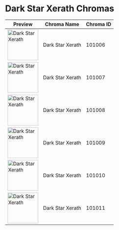 # Dark Star Xerath Chromas

| Preview | Chroma Name | Chroma ID |
|---|---|---|
| <img src='https://raw.communitydragon.org/latest/plugins/rcp-be-lol-game-data/global/default/v1/champion-chroma-images/101/101006.png' alt='Dark Star Xerath' width='100'> | Dark Star Xerath | 101006 |
| <img src='https://raw.communitydragon.org/latest/plugins/rcp-be-lol-game-data/global/default/v1/champion-chroma-images/101/101007.png' alt='Dark Star Xerath' width='100'> | Dark Star Xerath | 101007 |
| <img src='https://raw.communitydragon.org/latest/plugins/rcp-be-lol-game-data/global/default/v1/champion-chroma-images/101/101008.png' alt='Dark Star Xerath' width='100'> | Dark Star Xerath | 101008 |
| <img src='https://raw.communitydragon.org/latest/plugins/rcp-be-lol-game-data/global/default/v1/champion-chroma-images/101/101009.png' alt='Dark Star Xerath' width='100'> | Dark Star Xerath | 101009 |
| <img src='https://raw.communitydragon.org/latest/plugins/rcp-be-lol-game-data/global/default/v1/champion-chroma-images/101/101010.png' alt='Dark Star Xerath' width='100'> | Dark Star Xerath | 101010 |
| <img src='https://raw.communitydragon.org/latest/plugins/rcp-be-lol-game-data/global/default/v1/champion-chroma-images/101/101011.png' alt='Dark Star Xerath' width='100'> | Dark Star Xerath | 101011 |
